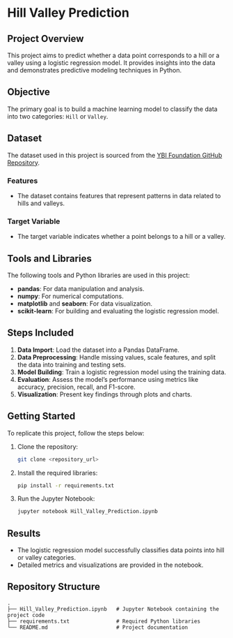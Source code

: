 # Hill Valley Prediction

## Project Overview
This project aims to predict whether a data point corresponds to a hill or a valley using a logistic regression model. It provides insights into the data and demonstrates predictive modeling techniques in Python.

## Objective
The primary goal is to build a machine learning model to classify the data into two categories: `Hill` or `Valley`.

## Dataset
The dataset used in this project is sourced from the [YBI Foundation GitHub Repository](https://github.com/YBIFoundation/Dataset/raw/main/Hill%20Valley%20Dataset.csv).

### Features
- The dataset contains features that represent patterns in data related to hills and valleys.

### Target Variable
- The target variable indicates whether a point belongs to a hill or a valley.

## Tools and Libraries
The following tools and Python libraries are used in this project:
- **pandas**: For data manipulation and analysis.
- **numpy**: For numerical computations.
- **matplotlib** and **seaborn**: For data visualization.
- **scikit-learn**: For building and evaluating the logistic regression model.

## Steps Included
1. **Data Import**: Load the dataset into a Pandas DataFrame.
2. **Data Preprocessing**: Handle missing values, scale features, and split the data into training and testing sets.
3. **Model Building**: Train a logistic regression model using the training data.
4. **Evaluation**: Assess the model’s performance using metrics like accuracy, precision, recall, and F1-score.
5. **Visualization**: Present key findings through plots and charts.

## Getting Started
To replicate this project, follow the steps below:

1. Clone the repository:
    ```bash
    git clone <repository_url>
    ```
2. Install the required libraries:
    ```bash
    pip install -r requirements.txt
    ```
3. Run the Jupyter Notebook:
    ```bash
    jupyter notebook Hill_Valley_Prediction.ipynb
    ```

## Results
- The logistic regression model successfully classifies data points into hill or valley categories.
- Detailed metrics and visualizations are provided in the notebook.

## Repository Structure
```
.
├── Hill_Valley_Prediction.ipynb   # Jupyter Notebook containing the project code
├── requirements.txt               # Required Python libraries
└── README.md                      # Project documentation
```

